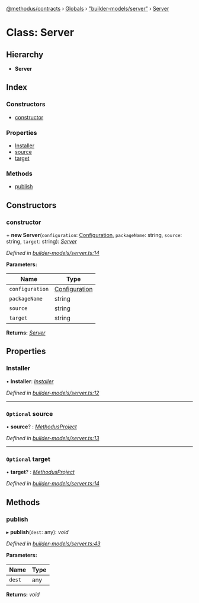 [@methodus/contracts](../README.md) › [Globals](../globals.md) › ["builder-models/server"](../modules/_builder_models_server_.md) › [Server](_builder_models_server_.server.md)

# Class: Server

## Hierarchy

* **Server**

## Index

### Constructors

* [constructor](_builder_models_server_.server.md#constructor)

### Properties

* [Installer](_builder_models_server_.server.md#installer)
* [source](_builder_models_server_.server.md#optional-source)
* [target](_builder_models_server_.server.md#optional-target)

### Methods

* [publish](_builder_models_server_.server.md#publish)

## Constructors

###  constructor

\+ **new Server**(`configuration`: [Configuration](../interfaces/_builder_models_interfaces_.configuration.md), `packageName`: string, `source`: string, `target`: string): *[Server](_builder_models_server_.server.md)*

*Defined in [builder-models/server.ts:14](https://github.com/nodulusteam/methodus.dev/blob/4276858/modules/tools/methodus-contracts/src/builder-models/server.ts#L14)*

**Parameters:**

Name | Type |
------ | ------ |
`configuration` | [Configuration](../interfaces/_builder_models_interfaces_.configuration.md) |
`packageName` | string |
`source` | string |
`target` | string |

**Returns:** *[Server](_builder_models_server_.server.md)*

## Properties

###  Installer

• **Installer**: *[Installer](_builder_models_installer_.installer.md)*

*Defined in [builder-models/server.ts:12](https://github.com/nodulusteam/methodus.dev/blob/4276858/modules/tools/methodus-contracts/src/builder-models/server.ts#L12)*

___

### `Optional` source

• **source**? : *[MethodusProject](_ast_project_.methodusproject.md)*

*Defined in [builder-models/server.ts:13](https://github.com/nodulusteam/methodus.dev/blob/4276858/modules/tools/methodus-contracts/src/builder-models/server.ts#L13)*

___

### `Optional` target

• **target**? : *[MethodusProject](_ast_project_.methodusproject.md)*

*Defined in [builder-models/server.ts:14](https://github.com/nodulusteam/methodus.dev/blob/4276858/modules/tools/methodus-contracts/src/builder-models/server.ts#L14)*

## Methods

###  publish

▸ **publish**(`dest`: any): *void*

*Defined in [builder-models/server.ts:43](https://github.com/nodulusteam/methodus.dev/blob/4276858/modules/tools/methodus-contracts/src/builder-models/server.ts#L43)*

**Parameters:**

Name | Type |
------ | ------ |
`dest` | any |

**Returns:** *void*
